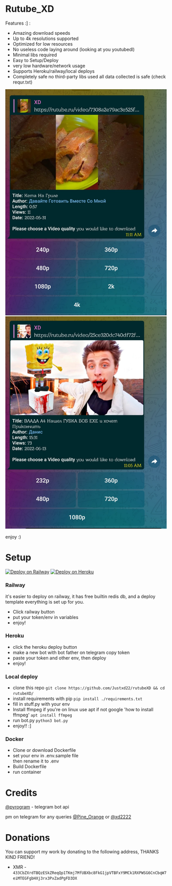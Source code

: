 # Rutube_XD

Features :] :
 - Amazing download speeds
 - Up to 4k resolutions supported
 - Optimized for low resources
 - No useless code laying around (looking at you youtubedl)
 - Minimal libs required
 - Easy to Setup/Deploy
 - very low hardware/network usage
 - Supports Heroku/railway/local deploys
 - Completely safe no third-party libs used
   all data collected is safe (check requr.txt) 

<img src="./demo/demo1.jpg" alt="demo"/>
<img src="./demo/demo2.jpg" alt="demo"/>

enjoy :)

# Setup
[![Deploy on Railway](https://railway.app/button.svg)](https://railway.app/new/template/Jj6vqk?referralCode=4_MSke)
[![Deploy on Heroku](https://www.herokucdn.com/deploy/button.svg)](https://heroku.com/deploy?template=https://github.com/Justxd22/rutubeXD)

### Railway
it's easier to deploy on railway, it has free builtin redis db, 
and a deploy template everything is set up for you.
  - Click railway button
  - put your token/env in variables
  - enjoy!

### Heroku
  - click the heroku deploy button
  - make a new bot with bot father on telegram copy token
  - paste your token and other env, then deploy
  - enjoy!

### Local deploy
  - clone this repo
    `git clone https://github.com/Justxd22/rutubeXD && cd rutubeXD/`
  - install requirements with pip
    `pip install ./requirements.txt`
  - fill in stuff.py with your env
  - Install ffmpeg if you're on linux use apt if not google 'how to install ffmpeg'
    `apt install ffmpeg`
  - run bot.py
    `python3 bot.py`
  - enjoy!! :]

### Docker
  - Clone or download Dockerfile
  - set your env in .env.sample file  
    then rename it to .env
  - Build Dockerfile
  - run container

# Credits

[@pyrogram](https://github.com/pyrogram/pyrogram) - telegram bot api

pm on telegram for any queries [@Pine_Orange](t.me/Pine_Orange) or [@xd2222](t.me/xd2222)

# Donations
You can support my work by donating to the following address,
THANKS KIND FRIEND!
  - XMR - `433CbZXrdTBQzESkZReqQp1TKmj7MfUBXbc8FkG1jpVTBFxY9MCk1RXPWSG6CnCbqW7eiMTEGFgbHXj3rx3PxZadPgFD3DX`
